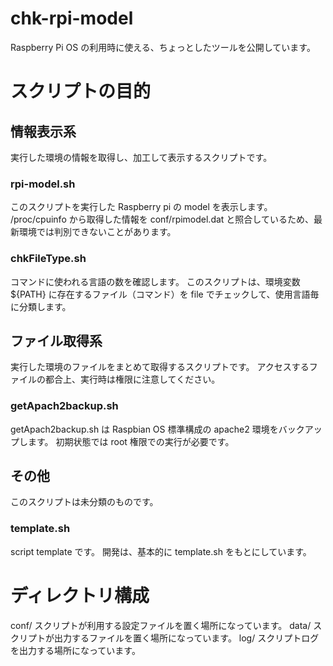 # chk-rpi-model
Raspberry Pi OS の利用時に使える、ちょっとしたツールを公開しています。

# スクリプトの目的

## 情報表示系
実行した環境の情報を取得し、加工して表示するスクリプトです。

### rpi-model.sh
このスクリプトを実行した Raspberry pi の model を表示します。
/proc/cpuinfo から取得した情報を conf/rpimodel.dat と照合しているため、最新環境では判別できないことがあります。

### chkFileType.sh
コマンドに使われる言語の数を確認します。
このスクリプトは、環境変数 ${PATH} に存在するファイル（コマンド）を file でチェックして、使用言語毎に分類します。

## ファイル取得系
実行した環境のファイルをまとめて取得するスクリプトです。
アクセスするファイルの都合上、実行時は権限に注意してください。

### getApach2backup.sh
getApach2backup.sh は Raspbian OS 標準構成の apache2 環境をバックアップします。
初期状態では root 権限での実行が必要です。

## その他
このスクリプトは未分類のものです。

### template.sh
script template です。
開発は、基本的に template.sh をもとにしています。

# ディレクトリ構成
conf/            スクリプトが利用する設定ファイルを置く場所になっています。
data/            スクリプトが出力するファイルを置く場所になっています。
log/             スクリプトログを出力する場所になっています。

